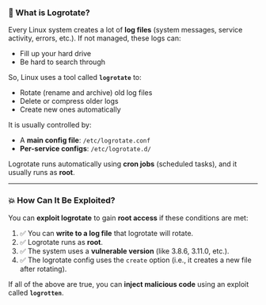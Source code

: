 ### 🔄 What is Logrotate?

Every Linux system creates a lot of **log files** (system messages, service activity, errors, etc.). If not managed, these logs can:
- Fill up your hard drive
- Be hard to search through

So, Linux uses a tool called **`logrotate`** to:
- Rotate (rename and archive) old log files
- Delete or compress older logs
- Create new ones automatically

It is usually controlled by:
- A **main config file**: `/etc/logrotate.conf`
- **Per-service configs**: `/etc/logrotate.d/`

Logrotate runs automatically using **cron jobs** (scheduled tasks), and it usually runs as **root**.

---

### 💥 How Can It Be Exploited?

You can **exploit logrotate** to gain **root access** if these conditions are met:
1. ✅ You can **write to a log file** that logrotate will rotate.
2. ✅ Logrotate runs as **root**.
3. ✅ The system uses a **vulnerable version** (like 3.8.6, 3.11.0, etc.).
4. ✅ The logrotate config uses the `create` option (i.e., it creates a new file after rotating).

If all of the above are true, you can **inject malicious code** using an exploit called **`logrotten`**.
